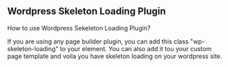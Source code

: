 ## Wordpress Skeleton Loading Plugin

How to use Wordpress Sekeleton Loading Plugin?

If you are using any page builder plugin, you can add this class "wp-skeleton-loading" to your element. You can also add it tou your custom page template and voila you have skeleton loading on your wordpress site.